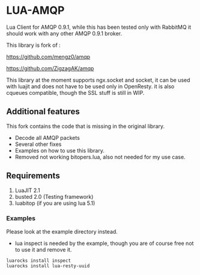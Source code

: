 # LUA-AMQP

Lua Client for AMQP 0.9.1, while this has been tested only with RabbitMQ it should work with any other AMQP 0.9.1 broker.

This library is fork of : 

https://github.com/mengz0/amqp

https://github.com/ZigzagAK/amqp

This library at the moment supports ngx.socket and socket, it can be used with luajit and does not have to be used only in OpenResty. it is also cqueues compatible, though the SSL stuff is still in WIP.

## Additional features

This fork contains the code that is missing in the original library.

* Decode all AMQP packets
* Several other fixes
* Examples on how to use this library.
* Removed not working bitopers.lua, also not needed for my use case.

## Requirements

1. LuaJIT 2.1
2. busted 2.0 (Testing framework)
3. luabitop (if you are using lua 5.1)

### Examples

Please look at the example directory instead.

* lua inspect is needed by the example, though you are of course free not to use it and remove it.

```
luarocks install inspect
luarocks install lua-resty-uuid
```

